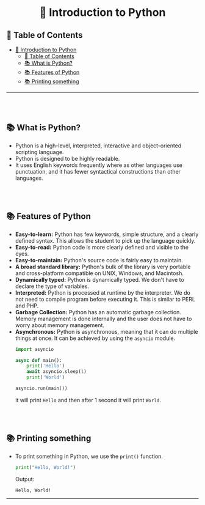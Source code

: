 # <div align='center'> 🔰 Introduction to Python </div>

## 📌 Table of Contents
- [ 🔰 Introduction to Python ](#--introduction-to-python-)
  - [📌 Table of Contents](#-table-of-contents)
  - [📚 What is Python?](#-what-is-python)
  - [📚 Features of Python](#-features-of-python)
  - [📚 Printing something](#-printing-something)
<hr>
<br><br>

## 📚 What is Python?
- Python is a high-level, interpreted, interactive and object-oriented scripting language.
- Python is designed to be highly readable.
- It uses English keywords frequently where as other languages use punctuation, and it has fewer syntactical constructions than other languages.

<br><br>

## 📚 Features of Python
- **Easy-to-learn:** Python has few keywords, simple structure, and a clearly defined syntax. This allows the student to pick up the language quickly.
- **Easy-to-read:** Python code is more clearly defined and visible to the eyes.
- **Easy-to-maintain:** Python's source code is fairly easy to maintain.
- **A broad standard library:** Python's bulk of the library is very portable and cross-platform compatible on UNIX, Windows, and Macintosh.
- **Dynamically typed:** Python is dynamically typed. We don't have to declare the type of variables.
- **Interpreted:** Python is processed at runtime by the interpreter. We do not need to compile program before executing it. This is similar to PERL and PHP.
- **Garbage Collection:** Python has an automatic garbage collection. Memory management is done internally and the user does not have to worry about memory management.
- **Asynchronous:** Python is asynchronous, meaning that it can do multiple things at once. It can be achieved by using the `asyncio` module.
    ```python
    import asyncio

    async def main():
        print('Hello')
        await asyncio.sleep(1)
        print('World')

    asyncio.run(main())
    ```
    it will print `Hello` and then after 1 second it will print `World`.

<br><br>

## 📚 Printing something
- To print something in Python, we use the `print()` function.

    ```python
    print("Hello, World!")
    ```

    Output:
    ```
    Hello, World!
    ```
<hr>

